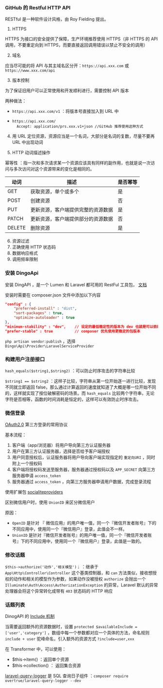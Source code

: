 ### GitHub 的 Restful HTTP API

RESTful 是一种软件设计风格，由 Roy Fielding 提出。

1. HTTPS

HTTPS 为接口的安全提供了保障，生产环境推荐使用 HTTPS（非 HTTPS 的 API 调用，不要重定向到 HTTPS，而要直接返回调用错误以禁止不安全的调用）

2. 域名

应当尽可能的将 API 与其主域名区分开：`https://api.xxx.com` 或 `https://www.xxx.com/api`

3. 版本控制

为了保证旧用户可以正常使用和开发顺利进行，需要控制 API 版本

两种做法：

- `https://api.xxx.com/v1` ：将版本号直接加入到 URL 中

- ```
  https://api.xxx.com/
  	Accept: application/prs.xxx.v1+json	//GitHub 推荐使用这种方式
  ```
4. 用 URL 定位资源，资源应当是一个名词，大部分是名词的复数，尽量不要再 URL 中出现动词

5. HTTP 动词描述操作

幂等性 ：指一次和多次请求某一个资源应该具有同样的副作用，也就是说一次访问与多次访问对这个资源带来的变化是相同的。

| 动词   | 描述                               | 是否幂等 |
| ------ | ---------------------------------- | -------- |
| GET    | 获取资源，单个或多个               | 是       |
| POST   | 创建资源                           | 否       |
| PUT    | 更新资源，客户端提供完整的资源数据 | 是       |
| PATCH  | 更新资源，客户端提供部分的资源数据 | 否       |
| DELETE | 删除资源                           | 是       |

6. 资源过滤
7. 正确使用 HTTP 状态码
8. 数据响应格式
9. 调用频率限制

### 安装 DingoApi

安装 DingAPI ，是一个 Lumen 和 Laravel 都可用的 RestFul 工具包， [文档](https://github.com/liyu001989/dingo-api-wiki-zh/blob/master/API-Blueprint-Documentation.md) 

安装时需要在 composer.json 文件中添加以下内容

```json
"config" : {
    "preferred-install" : "dist",
    "sort-packages" : true,
    "optimize-autoloader" : true
},
"minimum-stability" : "dev",	// 设定的最低稳定性的版本为 dev 也就是可以依赖开发版本的扩展
"prefer-stable" : true			// composer 优先使用更稳定的包版本
```

`php artisan vendor:publish` ，选择 `Dingo\Api\Provider\LaravelServiceProvider`

### 构建用户注册接口

`hash_equals($string1,$string2)` ：可以防止时序攻击的字符串比较

`$string1 == $string2` ：这样子比较，字符串从第一位开始逐一进行比较，发现不同就立即返回 false，那么通过计算返回的速度就知道了大概是哪一位开始不同的，这样就实现了按位破解密码的场景。而 `hash_equals` 比较两个字符串，无论字符是否相等，函数的时间消耗是恒定的，这样可以有效防止时序攻击。

### 微信登录

[OAuth2.0](http://www.ruanyifeng.com/blog/2014/05/oauth_2_0.html) 第三方登录的常用协议

基本流程：

1. 客户端（app/浏览器）将用户导向第三方认证服务器
2. 用户在第三方认证服务器，选择是否给予客户端授权
3. 用户同意授权后，认证服务器将用户导向客户端实现指定的 `重定向URI` ，同时附上一个授权码
4. 客户端将授权码发送至服务器，服务器通过授权码以及 `APP_SECRET` 向第三方服务器申请 `access_token`
5. 服务器通过 `access_token` ，向第三方服务器申请用户数据，完成登录流程

使用扩展包 [socialiteproviders](https://socialiteproviders.github.io/) 

区别微信用户时，使用 `UnionID` 来区分微信用户

原因：

- `OpenID` 是针对 『 微信应用』的用户唯一值，同一个『微信开发者账号』下的不同应用中，使用同一个『微信用户』登录，此值会不一样。
- `UnionID` 是针对『微信开发者账号』的用户唯一值，同一个『微信开发者账号』下的不同应用中，使用同一个『微信用户』登录，此值是一致的。

### 修改话题

`$this->authorize('动作','相关模型')；` ：继承于 `App\Http\Controller\Controller` 这个基类控制器，和 `can`   方法类似，接收想授权的动作和相关的模型作为参数，如果动作没被授权 `authorize` 会抛出一个 `Illuminate\Auth\Access\AuthorizationException` 的异常，Laravel 默认的异常处理器会将这个异常转化成带有 `403` 状态码的 HTTP 响应

### 话题列表

DinogAPI 的 [Include 机制](https://laravel-china.org/courses/laravel-advance-training-5.5/923/list-of-posts)

当需要返回额外的资源数据时，设置 `protected $availableInclude = ['user','category']` ，数组中每一个参数都对应一个具体的方法，命名规则 `include + user` 驼峰命名，引入额外的资源方式  `?include=user,xxx`  

在 Transformer 中，可以使用：

- $this->item() ：返回单个资源
- $this->collection() ： 返回集合资源

[laravel-query-logger](https://github.com/overtrue/laravel-query-logger) 是 SQL 查询日子组件 ：`composer require overtrue/laravel-query-logger --dev`
